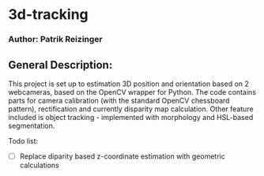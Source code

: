 # 3d-tracking

### Author: Patrik Reizinger

## General Description:
This project is set up to estimation 3D position and orientation based on 2 webcameras, based on the OpenCV wrapper for Python. 
The code contains parts for camera calibration (with the standard OpenCV chessboard pattern), rectification and currently disparity map
calculation. Other feature included is object tracking - implemented with morphology and HSL-based segmentation.

Todo list:
- [ ] Replace diparity based z-coordinate estimation with geometric calculations
